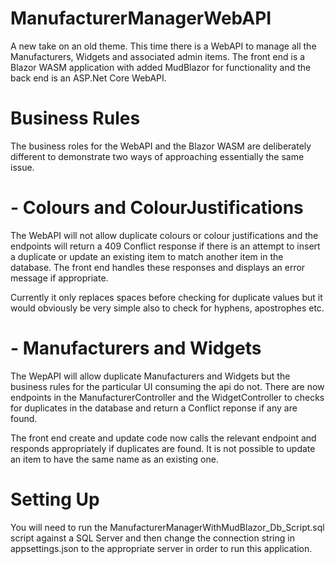 # ManufacturerManagerWebAPI

A new take on an old theme. This time there is a WebAPI to manage all the Manufacturers, Widgets and associated admin items.
The front end is a Blazor WASM application with added MudBlazor for functionality and the back end is an ASP.Net Core WebAPI.

# Business Rules

The business roles for the WebAPI and the Blazor WASM are deliberately different to demonstrate two ways of approaching essentially the same issue.

# -  Colours and ColourJustifications

The WebAPI will not allow duplicate colours or colour justifications and the endpoints will return a 409 Conflict response if there
is an attempt to insert a duplicate or update an existing item to match another item in the database. The front end
handles these responses and displays an error message if appropriate.

Currently it only replaces spaces before checking for duplicate values but it would obviously be very simple also to check
for hyphens, apostrophes etc.

# -  Manufacturers and Widgets

The WepAPI will allow duplicate Manufacturers and Widgets but the business rules for the particular UI consuming the api do not. There are now endpoints in the ManufacturerController and the WidgetController to checks for duplicates in the database and return a Conflict reponse if any are found.

The front end create and update code now calls the relevant endpoint and responds appropriately if duplicates are found. It is not possible to update an item to have the same name as an existing one.

# Setting Up

You will need to run the ManufacturerManagerWithMudBlazor_Db_Script.sql script against a SQL Server and then change the connection string in appsettings.json
to the appropriate server in order to run this application.
